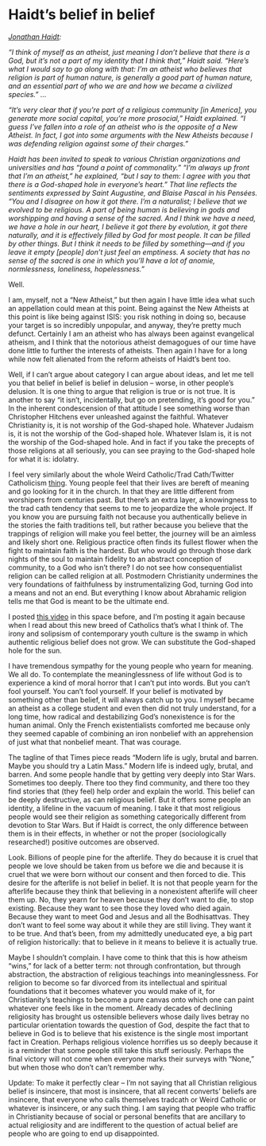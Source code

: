 # Haidt’s belief in belief

*[Jonathan Haidt](https://www.theatlantic.com/ideas/archive/2020/05/jonathan-haidt-pandemic-and-americas-polarization/612025/):*

*“I think of myself as an atheist, just meaning I don’t believe that there is a God, but it’s not a part of my identity that I think that,” Haidt said. “Here’s what I would say to go along with that: I’m an atheist who believes that religion is part of human nature, is generally a good part of human nature, and an essential part of who we are and how we became a civilized species.” …*

*“It’s very clear that if you’re part of a religious community [in America], you generate more social capital, you’re more prosocial,” Haidt explained. “I guess I’ve fallen into a role of an atheist who is the opposite of a New Atheist. In fact, I got into some arguments with the New Atheists because I was defending religion against some of their charges.”*

*Haidt has been invited to speak to various Christian organizations and universities and has “found a point of commonality.” “I’m always up front that I’m an atheist,” he explained, “but I say to them: I agree with you that there is a God-shaped hole in everyone’s heart.” That line reflects the sentiments expressed by Saint Augustine, and Blaise Pascal in his Pensées. “You and I disagree on how it got there. I’m a naturalist; I believe that we evolved to be religious. A part of being human is believing in gods and worshipping and having a sense of the sacred. And I think we have a need, we have a hole in our heart, I believe it got there by evolution, it got there naturally, and it is effectively filled by God for most people. It can be filled by other things. But I think it needs to be filled by something—and if you leave it empty [people] don’t just feel an emptiness. A society that has no sense of the sacred is one in which you’ll have a lot of anomie, normlessness, loneliness, hopelessness.”*

Well.

I am, myself, not a “New Atheist,” but then again I have little idea what such an appellation could mean at this point. Being against the New Atheists at this point is like being against ISIS: you risk nothing in doing so, because your target is so incredibly unpopular, and anyway, they’re pretty much defunct. Certainly I am an atheist who has always been against evangelical atheism, and I think that the notorious atheist demagogues of our time have done little to further the interests of atheists. Then again I have for a long while now felt alienated from the reform atheists of Haidt’s bent too.

Well, if I can’t argue about category I can argue about ideas, and let me tell you that belief in belief is belief in delusion – worse, in other people’s delusion. It is one thing to argue that religion is true or is not true. It is another to say “it isn’t, incidentally, but go on pretending, it’s good for you.” In the inherent condescension of that attitude I see something worse than Christopher Hitchens ever unleashed against the faithful. Whatever Christianity is, it is not worship of the God-shaped hole. Whatever Judaism is, it is not the worship of the God-shaped hole. Whatever Islam is, it is not the worship of the God-shaped hole. And in fact if you take the precepts of those religions at all seriously, you can see praying to the God-shaped hole for what it is: idolatry.

I feel very similarly about the whole Weird Catholic/Trad Cath/Twitter Catholicism [thing](https://www.nytimes.com/2020/05/08/opinion/sunday/weird-christians.html). Young people feel that their lives are bereft of meaning and go looking for it in the church. In that they are little different from worshipers from centuries past. But there’s an extra layer, a knowingness to the trad cath tendency that seems to me to jeopardize the whole project. If you know you are pursuing faith not because you authentically believe in the stories the faith traditions tell, but rather because you believe that the trappings of religion will make you feel better, the journey will be an aimless and likely short one. Religious practice often finds its fullest flower when the fight to maintain faith is the hardest. But who would go through those dark nights of the soul to maintain fidelity to an abstract conception of community, to a God who isn’t there? I do not see how consequentialist religion can be called religion at all. Postmodern Christianity undermines the very foundations of faithfulness by instrumentalizing God, turning God into a means and not an end. But everything I know about Abrahamic religion tells me that God is meant to be the ultimate end.

I posted [this video](https://www.youtube.com/watch?v=k_ieBIVLeRs) in this space before, and I’m posting it again because when I read about this new breed of Catholics that’s what I think of. The irony and solipsism of contemporary youth culture is the swamp in which authentic religious belief does not grow. We can substitute the God-shaped hole for the sun.

I have tremendous sympathy for the young people who yearn for meaning. We all do. To contemplate the meaninglessness of life without God is to experience a kind of moral horror that I can’t put into words. But you can’t fool yourself. You can’t fool yourself. If your belief is motivated by something other than belief, it will always catch up to you. I myself became an atheist as a college student and even then did not truly understand, for a long time, how radical and destabilizing God’s nonexistence is for the human animal. Only the French existentialists comforted me because only they seemed capable of combining an iron nonbelief with an apprehension of just what that nonbelief meant. That was courage.

The tagline of that Times piece reads “Modern life is ugly, brutal and barren. Maybe you should try a Latin Mass.” Modern life is indeed ugly, brutal, and barren. And some people handle that by getting very deeply into Star Wars. Sometimes too deeply. There too they find community, and there too they find stories that (they feel) help order and explain the world. This belief can be deeply destructive, as can religious belief. But it offers some people an identity, a lifeline in the vacuum of meaning. I take it that most religious people would see their religion as something categorically different from devotion to Star Wars. But if Haidt is correct, the only difference between them is in their effects, in whether or not the proper (sociologically researched!) positive outcomes are observed.

Look. Billions of people pine for the afterlife. They do because it is cruel that people we love should be taken from us before we die and because it is cruel that we were born without our consent and then forced to die. This desire for the afterlife is not belief in belief. It is not that people yearn for the afterlife because they think that believing in a nonexistent afterlife will cheer them up. No, they yearn for heaven because they don’t want to die, to stop existing. Because they want to see those they loved who died again. Because they want to meet God and Jesus and all the Bodhisattvas. They don’t want to feel some way about it while they are still living. They want it to be true. And that’s been, from my admittedly uneducated eye, a big part of religion historically: that to believe in it means to believe it is actually true.

Maybe I shouldn’t complain. I have come to think that this is how atheism “wins,” for lack of a better term: not through confrontation, but through abstraction, the abstraction of religious teachings into meaninglessness. For religion to become so far divorced from its intellectual and spiritual foundations that it becomes whatever you would make of it, for Christianity’s teachings to become a pure canvas onto which one can paint whatever one feels like in the moment. Already decades of declining religiosity has brought us ostensible believers whose daily lives betray no particular orientation towards the question of God, despite the fact that to believe in God is to believe that his existence is the single most important fact in Creation. Perhaps religious violence horrifies us so deeply because it is a reminder that some people still take this stuff seriously. Perhaps the final victory will not come when everyone marks their surveys with “None,” but when those who don’t can’t remember why.

Update: To make it perfectly clear – I’m not saying that all Christian religious belief is insincere, that most is insincere, that all recent converts’ beliefs are insincere, that everyone who calls themselves tradcath or Weird Catholic or whatever is insincere, or any such thing. I am saying that people who traffic in Christianity because of social or personal benefits that are ancillary to actual religiosity and are indifferent to the question of actual belief are people who are going to end up disappointed.

